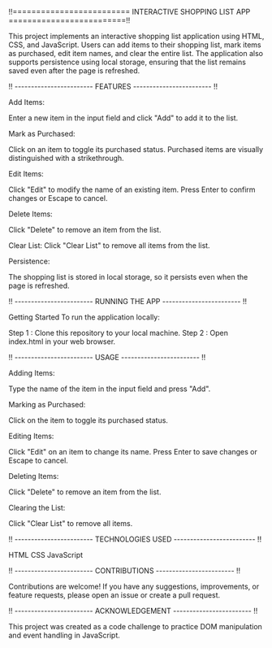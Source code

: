 !!========================= INTERACTIVE SHOPPING LIST APP =========================!!

This project implements an interactive shopping list application using HTML, CSS, and JavaScript. Users can add items to their shopping list, mark items as purchased, edit item names, and clear the entire list. The application also supports persistence using local storage, ensuring that the list remains saved even after the page is refreshed.

!! ------------------------ FEATURES  ------------------------ !!

Add Items:

Enter a new item in the input field and click "Add" to add it to the list.

Mark as Purchased: 

Click on an item to toggle its purchased status. Purchased items are visually distinguished with a strikethrough.

Edit Items: 

Click "Edit" to modify the name of an existing item. Press Enter to confirm changes or Escape to cancel.

Delete Items: 

Click "Delete" to remove an item from the list.

Clear List: Click "Clear List" to remove all items from the list.

Persistence: 

The shopping list is stored in local storage, so it persists even when the page is refreshed.

!! ------------------------ RUNNING THE APP  ------------------------ !!

Getting Started
To run the application locally:

Step 1 : Clone this repository to your local machine.
Step 2 : Open index.html in your web browser.

!! ------------------------ USAGE  ------------------------ !!

Adding Items: 

Type the name of the item in the input field and press "Add".

Marking as Purchased: 

Click on the item to toggle its purchased status.

Editing Items: 

Click "Edit" on an item to change its name. Press Enter to save changes or Escape to cancel.

Deleting Items: 

Click "Delete" to remove an item from  the  list.

Clearing the List: 

Click "Clear List" to remove all items.

!! ------------------------ TECHNOLOGIES USED  ------------------------- !!

HTML
CSS
JavaScript

!! ------------------------ CONTRIBUTIONS  ------------------------ !!

Contributions are welcome! If you have any suggestions, improvements, or feature requests, please open an issue or create a pull request.

!! ------------------------ ACKNOWLEDGEMENT  ------------------------ !!

This project was created as a code challenge to practice DOM manipulation and event handling in JavaScript.
